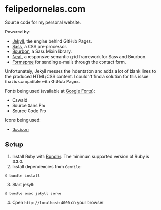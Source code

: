 # felipedornelas.com

Source code for my personal website.

Powered by:

 - [Jekyll](http://jekyllrb.com), the engine behind GitHub Pages.
 - [Sass](http://sass-lang.com), a CSS pre-processor.
 - [Bourbon](http://bourbon.io), a Sass Mixin library.
 - [Neat](http://neat.bourbon.io), a responsive semantic grid framework for Sass and Bourbon.
 - [Formspree](http://formspree.io) for sending e-mails through the contact form.

Unfortunately, Jekyll messes the indentation and adds a lot of blank lines to the produced HTML/CSS content. I couldn't find a solution for this issue that is compatible with GitHub Pages.

Fonts being used (available at [Google Fonts](https://www.google.com/fonts)):

 - Oswald
 - Source Sans Pro
 - Source Code Pro

Icons being used:

 - [Socicon](http://www.socicon.com/)

## Setup

1. Install Ruby with [Bundler](http://bundler.io). The minimum supported version of Ruby is 3.3.0.
2. Install dependencies from `Gemfile`:

  ```
  $ bundle install
  ```

3. Start jekyll:

  ```
  $ bundle exec jekyll serve
  ```

4. Open `http://localhost:4000` on your browser
